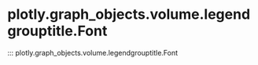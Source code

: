 # plotly.graph_objects.volume.legendgrouptitle.Font

::: plotly.graph_objects.volume.legendgrouptitle.Font
